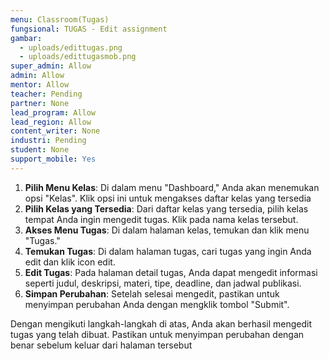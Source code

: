 ```yaml
---
menu: Classroom(Tugas)
fungsional: TUGAS - Edit assignment
gambar:
  - uploads/edittugas.png
  - uploads/edittugasmob.png
super_admin: Allow
admin: Allow
mentor: Allow
teacher: Pending
partner: None
lead_program: Allow
lead_region: Allow
content_writer: None
industri: Pending
student: None
support_mobile: Yes
---
```



1. **Pilih Menu Kelas**: Di dalam menu "Dashboard," Anda akan menemukan opsi "Kelas". Klik opsi ini untuk mengakses daftar kelas yang tersedia
2. **Pilih Kelas yang Tersedia**: Dari daftar kelas yang tersedia, pilih kelas tempat Anda ingin mengedit tugas. Klik pada nama kelas tersebut.
3. **Akses Menu Tugas**: Di dalam halaman kelas, temukan dan klik menu "Tugas."
4. **Temukan Tugas**: Di dalam halaman tugas, cari tugas yang ingin Anda edit dan klik icon edit.
5. **Edit Tugas**: Pada halaman detail tugas, Anda dapat mengedit informasi seperti judul, deskripsi, materi, tipe, deadline, dan jadwal publikasi.
6. **Simpan Perubahan**: Setelah selesai mengedit, pastikan untuk menyimpan perubahan Anda dengan mengklik tombol "Submit".

Dengan mengikuti langkah-langkah di atas, Anda akan berhasil mengedit tugas yang telah dibuat. Pastikan untuk menyimpan perubahan dengan benar sebelum keluar dari halaman tersebut